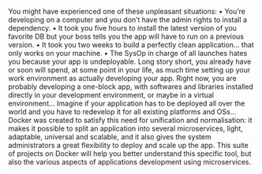 You might have experienced one of these unpleasant situations:
• You’re developing on a computer and you don’t have the admin rights to install a
dependency.
• It took you five hours to install the latest version of you favorite DB but your boss
tells you the app will have to run on a previous version.
• It took you two weeks to build a perfectly clean application... that only works on
your machine.
• The SysOp in charge of all launches hates you because your app is undeployable.
Long story short, you already have or soon will spend, at some point in your life, as
much time setting up your work environment as actually developing your app.
Right now, you are probably developing a one-block app, with softwares and libraries
installed directly in your development environment, or maybe in a virtual environment...
Imagine if your application has to be deployed all over the world and you have to redevelop
it for all existing platforms and OSs...
Docker was created to satisfy this need for unification and normalisation: it makes it
possible to split an application into several microservices, light, adaptable, universal and
scalable, and it also gives the system administrators a great flexibility to deploy and scale
up the app.
This suite of projects on Docker will help you better understand this specific tool, but
also the various aspects of applications development using microservices.
